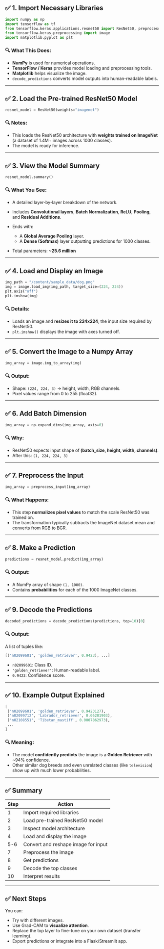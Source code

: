 
## ✅ 1. **Import Necessary Libraries**

```python
import numpy as np
import tensorflow as tf
from tensorflow.keras.applications.resnet50 import ResNet50, preprocess_input, decode_predictions
from tensorflow.keras.preprocessing import image
import matplotlib.pyplot as plt
```

### 🔍 What This Does:

* **NumPy** is used for numerical operations.
* **TensorFlow / Keras** provides model loading and preprocessing tools.
* **Matplotlib** helps visualize the image.
* `decode_predictions` converts model outputs into human-readable labels.

---

## ✅ 2. **Load the Pre-trained ResNet50 Model**

```python
resnet_model = ResNet50(weights="imagenet")
```

### 🔍 Notes:

* This loads the ResNet50 architecture with **weights trained on ImageNet** (a dataset of 1.4M+ images across 1000 classes).
* The model is ready for inference.

---

## ✅ 3. **View the Model Summary**

```python
resnet_model.summary()
```

### 🔍 What You See:

* A detailed layer-by-layer breakdown of the network.
* Includes **Convolutional layers**, **Batch Normalization**, **ReLU**, **Pooling**, and **Residual Additions**.
* Ends with:

  * A **Global Average Pooling** layer.
  * A **Dense (Softmax)** layer outputting predictions for 1000 classes.
* Total parameters: **\~25.6 million**

---

## ✅ 4. **Load and Display an Image**

```python
img_path = "/content/sample_data/dog.png"
img = image.load_img(img_path, target_size=(224, 224))
plt.axis("off")
plt.imshow(img)
```

### 🔍 Details:

* Loads an image and **resizes it to 224x224**, the input size required by ResNet50.
* `plt.imshow()` displays the image with axes turned off.

---

## ✅ 5. **Convert the Image to a Numpy Array**

```python
img_array = image.img_to_array(img)
```

### 🔍 Output:

* Shape: `(224, 224, 3)` → height, width, RGB channels.
* Pixel values range from 0 to 255 (float32).

---

## ✅ 6. **Add Batch Dimension**

```python
img_array = np.expand_dims(img_array, axis=0)
```

### 🔍 Why:

* ResNet50 expects input shape of **(batch\_size, height, width, channels)**.
* After this: `(1, 224, 224, 3)`

---

## ✅ 7. **Preprocess the Input**

```python
img_array = preprocess_input(img_array)
```

### 🔍 What Happens:

* This step **normalizes pixel values** to match the scale ResNet50 was trained on.
* The transformation typically subtracts the ImageNet dataset mean and converts from RGB to BGR.

---

## ✅ 8. **Make a Prediction**

```python
predictions = resnet_model.predict(img_array)
```

### 🔍 Output:

* A NumPy array of shape `(1, 1000)`.
* Contains **probabilities** for each of the 1000 ImageNet classes.

---

## ✅ 9. **Decode the Predictions**

```python
decoded_predictions = decode_predictions(predictions, top=10)[0]
```

### 🔍 Output:

A list of tuples like:

```python
[('n02099601', 'golden_retriever', 0.9423), ...]
```

* `n02099601`: Class ID.
* `'golden_retriever'`: Human-readable label.
* `0.9423`: Confidence score.

---

## ✅ 10. **Example Output Explained**

```python
[
 ('n02099601', 'golden_retriever', 0.9423127),
 ('n02099712', 'Labrador_retriever', 0.05201903),
 ('n02108551', 'Tibetan_mastiff', 0.0007862973),
 ...
]
```

### 🔍 Meaning:

* The model **confidently predicts** the image is a **Golden Retriever** with \~94% confidence.
* Other similar dog breeds and even unrelated classes (like `television`) show up with much lower probabilities.

---

## ✅ Summary

| Step | Action                              |
| ---- | ----------------------------------- |
| 1    | Import required libraries           |
| 2    | Load pre-trained ResNet50 model     |
| 3    | Inspect model architecture          |
| 4    | Load and display the image          |
| 5-6  | Convert and reshape image for input |
| 7    | Preprocess the image                |
| 8    | Get predictions                     |
| 9    | Decode the top classes              |
| 10   | Interpret results                   |

---

## ✅ Next Steps

You can:

* Try with different images.
* Use Grad-CAM to **visualize attention**.
* Replace the top layer to fine-tune on your own dataset (transfer learning).
* Export predictions or integrate into a Flask/Streamlit app.

